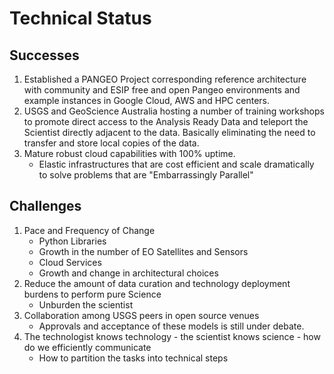 # Technical Status

## Successes

1. Established a PANGEO Project corresponding reference architecture with community and ESIP free and open Pangeo environments and example instances in Google Cloud, AWS and HPC centers.
2. USGS and GeoScience Australia hosting a number of training workshops to promote direct access to the Analysis Ready Data and teleport the Scientist directly adjacent to the data. Basically eliminating the need to transfer and store local copies of the data. 
3. Mature robust cloud capabilities with 100% uptime.
	- Elastic infrastructures that are cost efficient and scale dramatically to solve problems that are "Embarrassingly Parallel"

## Challenges

1. Pace and Frequency of Change
	- Python Libraries
	- Growth in the number of EO Satellites and Sensors
	- Cloud Services
	- Growth and change in architectural choices
2. Reduce the amount of data curation and technology deployment burdens to perform pure Science
	- Unburden the scientist
3. Collaboration among USGS peers in open source venues
	- Approvals and acceptance of these models is still under debate.
4. The technologist knows technology - the scientist knows science - how do we efficiently communicate
	- How to partition the tasks into technical steps
